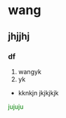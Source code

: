 # wang

## jhjjhj

### df

1. wangyk
2. yk

- kknkjn
jkjkjkjk

<font color="green">
jujuju

</font>
